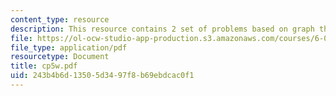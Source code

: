```yaml
---
content_type: resource
description: This resource contains 2 set of problems based on graph theory III.
file: https://ol-ocw-studio-app-production.s3.amazonaws.com/courses/6-042j-mathematics-for-computer-science-fall-2005/243b4b6d13505d3497f8b69ebdcac0f1_cp5w.pdf
file_type: application/pdf
resourcetype: Document
title: cp5w.pdf
uid: 243b4b6d-1350-5d34-97f8-b69ebdcac0f1
---
```

